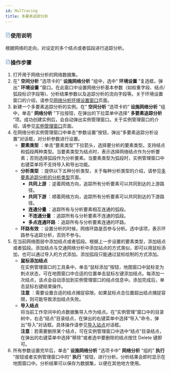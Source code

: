 ```yaml
---
id: MulTracing
title: 多要素追踪分析
---
```

### ![](../img/read.gif)使用说明

根据网络的走向，对设定的多个结点或者弧段进行追踪分析。

### ![](../img/read.gif)操作步骤

1. 打开用于网络分析的网络数据集。
2. 在“ **空间分析** ”选项卡的“ **设施网络分析** ”组中，选中“ **环境设置** ”复选框，弹出“ **环境设置** ”窗口。在此窗口中设置网络分析基本参数（如权重字段、结点/弧段标识字段等)、分析结果参数以及追踪分析的流向字段等。关于环境设置窗口的介绍，请参见[网络分析环境设置窗口](NetAnalystEnvironmentWIN.html)页面。
3. 新建一个多要素追踪分析的实例。在“ **空间分析** ”选项卡的“ **设施网络分析** ”组中，单击“ **网络分析** ”下拉按钮，在弹出的下拉菜单中选择“ **多要素追踪分析** ”项。成功创建实例后，会自动弹出实例管理窗口。关于实例管理窗口的介绍，请参见[实例管理窗口](InstanceWIN.html)页面。
4. 在网络分析实例管理窗口中单击“参数设置”按钮，弹出“多要素追踪分析设置”对话框，对分析参数进行设置。
   * **要素类型** ：单击“要素类型”下拉箭头，选择要分析的要素类型。支持结点和弧段两种类型。当要素类型为结点时，表示选择网络结点作为分析要素；否则选择弧段作为分析要素。当要素类型为弧段时，实例管理窗口中右键菜单将不支持导入和导出功能。
   * **分析类型** ：提供以下五种分析类型，关于每种分析类型的介绍，请参见[多要素追踪分析的分析类型](MulTracingType.html)页面。
      * **共同上游** ：逆着网络方向，追踪所有分析要素可以共同到达的上游路径。
      * **共同下游** ：顺着网络方向，追踪所有分析要素可以共同到达的下游路径。
      * **连通分量** ：追踪所有与分析要素相互连通的弧段。
      * **不连通分量** ：追踪所有与分析要素不连通的弧段。
      * **多点连通环路** ：追踪所有与分析要素连通的环路。  
   * **环路有效** ：设置分析的时候，网络环路是否参与分析。选中该项，表示环路参与追踪分析，否则不参与。
5. 在当前网络图层中添加结点或者弧段。根据上一步设置的要素类型，添加结点或者弧段。添加结点与交通网络分析中添加站点的方式类似，即可以用鼠标添加，也可以通过导入的方式添加。添加弧段只能通过鼠标绘制的方式添加。
    * **鼠标添加结点**  
在实例管理窗口的工具条中，单击“鼠标添加”按钮，地图窗口中鼠标变为刺点状态，可在地图窗口中合适的位置单击鼠标左键添加结点。每添加一次结点，该点会自动添加到实例管理窗口的结点信息中。添加完成后，单击鼠标右键结束操作。  
**注意** ：需要设置合适的结点捕捉容限。如果鼠标点击位置超出结点捕捉容限，则可能导致添加结点失败。
    * **导入结点**  
将当前工作空间中的点数据集导入作为结点。在“实例管理”窗口中的目录树中，右击“结点”目录结点，在弹出的右键菜单中选择“导入”命令，弹出“导入”对话框。具体操作请参见[导入站点](ImportLocations.html)对话框。  
**注意**：若需要删除某个结点，可在实例管理窗口中选中“结点”目录结点，在弹出的右键菜单中选择“移除”或者选中要删除的结点按住 Delete 键即可。
6. 所有参数设置完毕后，单击" **设施网络分析** "选项卡中" **网络分析** "组的" **执行** "按钮或者实例管理窗口中的“ **执行** ”按钮，进行分析。分析结果会即时显示在地图窗口中。分析结果可以保存为数据集，以便在其他地方使用。